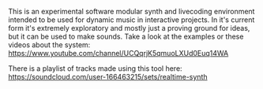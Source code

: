 This is an experimental software modular synth and livecoding environment intended to be used for dynamic music in interactive projects. In it's current form it's extremely exploratory and mostly just a proving ground for ideas, but it can be used to make sounds. Take a look at the examples or these videos about the system: https://www.youtube.com/channel/UCQqrjK5qmuoLXUd0Euq14WA

There is a playlist of tracks made using this tool here: https://soundcloud.com/user-166463215/sets/realtime-synth
